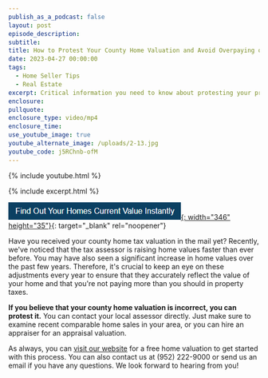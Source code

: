 ```yaml
---
publish_as_a_podcast: false
layout: post
episode_description:
subtitle:
title: How to Protest Your County Home Valuation and Avoid Overpaying on Your Taxes
date: 2023-04-27 00:00:00
tags:
  - Home Seller Tips
  - Real Estate
excerpt: Critical information you need to know about protesting your property taxes.
enclosure:
pullquote:
enclosure_type: video/mp4
enclosure_time:
use_youtube_image: true
youtube_alternate_image: /uploads/2-13.jpg
youtube_code: j5RChnb-ofM
---
```

{% include youtube.html %}

{% include excerpt.html %}

[![](/uploads/capture-1.PNG){: width="346" height="35"}](https://johnschustergroup.hifello.com/lp/0e8edd4e-bf94-4c4c-b34d-d94485d77369){: target="_blank" rel="noopener"}

Have you received your county home tax valuation in the mail yet? Recently, we've noticed that the tax assessor is raising home values faster than ever before. You may have also seen a significant increase in home values over the past few years. Therefore, it's crucial to keep an eye on these adjustments every year to ensure that they accurately reflect the value of your home and that you're not paying more than you should in property taxes.

**If you believe that your county home valuation is incorrect, you can protest it.** You can contact your local assessor directly. Just make sure to examine recent comparable home sales in your area, or you can hire an appraiser for an appraisal valuation.

As always, you can [visit our website](https://johnschustergroup.com/) for a free home valuation to get started with this process. You can also contact us at (952) 222-9000 or send us an email if you have any questions. We look forward to hearing from you!